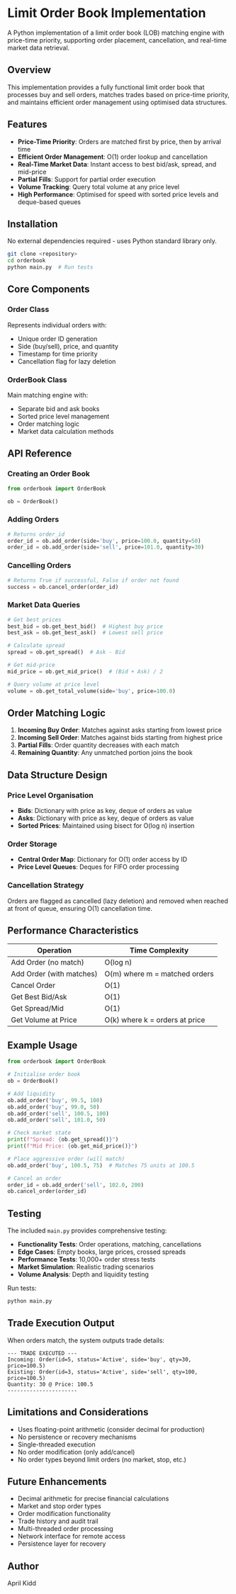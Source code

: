 # Limit Order Book Implementation

A Python implementation of a limit order book (LOB) matching engine with price-time priority, supporting order placement, cancellation, and real-time market data retrieval.

## Overview

This implementation provides a fully functional limit order book that processes buy and sell orders, matches trades based on price-time priority, and maintains efficient order management using optimised data structures.

## Features

- **Price-Time Priority**: Orders are matched first by price, then by arrival time
- **Efficient Order Management**: O(1) order lookup and cancellation
- **Real-Time Market Data**: Instant access to best bid/ask, spread, and mid-price
- **Partial Fills**: Support for partial order execution
- **Volume Tracking**: Query total volume at any price level
- **High Performance**: Optimised for speed with sorted price levels and deque-based queues

## Installation

No external dependencies required - uses Python standard library only.

```bash
git clone <repository>
cd orderbook
python main.py  # Run tests
```

## Core Components

### Order Class
Represents individual orders with:
- Unique order ID generation
- Side (buy/sell), price, and quantity
- Timestamp for time priority
- Cancellation flag for lazy deletion

### OrderBook Class
Main matching engine with:
- Separate bid and ask books
- Sorted price level management
- Order matching logic
- Market data calculation methods

## API Reference

### Creating an Order Book
```python
from orderbook import OrderBook

ob = OrderBook()
```

### Adding Orders
```python
# Returns order_id
order_id = ob.add_order(side='buy', price=100.0, quantity=50)
order_id = ob.add_order(side='sell', price=101.0, quantity=30)
```

### Cancelling Orders
```python
# Returns True if successful, False if order not found
success = ob.cancel_order(order_id)
```

### Market Data Queries
```python
# Get best prices
best_bid = ob.get_best_bid()  # Highest buy price
best_ask = ob.get_best_ask()  # Lowest sell price

# Calculate spread
spread = ob.get_spread()  # Ask - Bid

# Get mid-price
mid_price = ob.get_mid_price()  # (Bid + Ask) / 2

# Query volume at price level
volume = ob.get_total_volume(side='buy', price=100.0)
```

## Order Matching Logic

1. **Incoming Buy Order**: Matches against asks starting from lowest price
2. **Incoming Sell Order**: Matches against bids starting from highest price
3. **Partial Fills**: Order quantity decreases with each match
4. **Remaining Quantity**: Any unmatched portion joins the book

## Data Structure Design

### Price Level Organisation
- **Bids**: Dictionary with price as key, deque of orders as value
- **Asks**: Dictionary with price as key, deque of orders as value
- **Sorted Prices**: Maintained using bisect for O(log n) insertion

### Order Storage
- **Central Order Map**: Dictionary for O(1) order access by ID
- **Price Level Queues**: Deques for FIFO order processing

### Cancellation Strategy
Orders are flagged as cancelled (lazy deletion) and removed when reached at front of queue, ensuring O(1) cancellation time.

## Performance Characteristics

| Operation | Time Complexity |
|-----------|----------------|
| Add Order (no match) | O(log n) |
| Add Order (with matches) | O(m) where m = matched orders |
| Cancel Order | O(1) |
| Get Best Bid/Ask | O(1) |
| Get Spread/Mid | O(1) |
| Get Volume at Price | O(k) where k = orders at price |

## Example Usage

```python
from orderbook import OrderBook

# Initialise order book
ob = OrderBook()

# Add liquidity
ob.add_order('buy', 99.5, 100)
ob.add_order('buy', 99.0, 50)
ob.add_order('sell', 100.5, 100)
ob.add_order('sell', 101.0, 50)

# Check market state
print(f"Spread: {ob.get_spread()}")
print(f"Mid Price: {ob.get_mid_price()}")

# Place aggressive order (will match)
ob.add_order('buy', 100.5, 75)  # Matches 75 units at 100.5

# Cancel an order
order_id = ob.add_order('sell', 102.0, 200)
ob.cancel_order(order_id)
```

## Testing

The included `main.py` provides comprehensive testing:

- **Functionality Tests**: Order operations, matching, cancellations
- **Edge Cases**: Empty books, large prices, crossed spreads
- **Performance Tests**: 10,000+ order stress tests
- **Market Simulation**: Realistic trading scenarios
- **Volume Analysis**: Depth and liquidity testing

Run tests:
```bash
python main.py
```

## Trade Execution Output

When orders match, the system outputs trade details:
```
--- TRADE EXECUTED ---
Incoming: Order(id=5, status='Active', side='buy', qty=30, price=100.5)
Existing: Order(id=3, status='Active', side='sell', qty=100, price=100.5)
Quantity: 30 @ Price: 100.5
----------------------
```

## Limitations and Considerations

- Uses floating-point arithmetic (consider decimal for production)
- No persistence or recovery mechanisms
- Single-threaded execution
- No order modification (only add/cancel)
- No order types beyond limit orders (no market, stop, etc.)

## Future Enhancements

- Decimal arithmetic for precise financial calculations
- Market and stop order types
- Order modification functionality
- Trade history and audit trail
- Multi-threaded order processing
- Network interface for remote access
- Persistence layer for recovery

## Author

April Kidd